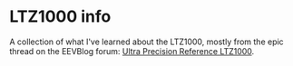 # LTZ1000 info

A collection of what I've learned about the LTZ1000, mostly from the epic thread on the EEVBlog forum: [Ultra Precision Reference LTZ1000](http://www.eevblog.com/forum/metrology/ultra-precision-reference-ltz1000/).

